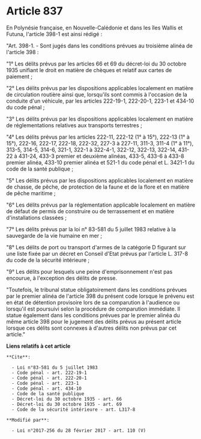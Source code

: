 # Article 837

En Polynésie française, en Nouvelle-Calédonie et dans les îles Wallis et Futuna, l'article 398-1 est ainsi rédigé :

"Art. 398-1. - Sont jugés dans les conditions prévues au troisième alinéa de l'article 398 :

"1° Les délits prévus par les articles 66 et 69 du décret-loi du 30 octobre 1935 unifiant le droit en matière de chèques et
relatif aux cartes de paiement ;

"2° Les délits prévus par les dispositions applicables localement en matière de circulation routière ainsi que, lorsqu'ils
sont commis à l'occasion de la conduite d'un véhicule, par les articles 222-19-1, 222-20-1, 223-1 et 434-10 du code pénal ;

"3° Les délits prévus par les dispositions applicables localement en matière de réglementations relatives aux transports
terrestres ;

"4° Les délits prévus par les articles 222-11, 222-12 (1° à 15°), 222-13 (1° à 15°), 222-16, 222-17, 222-18, 222-32, 227-3 à
227-11, 311-3, 311-4 (1° à 11°), 313-5, 314-5, 314-6, 321-1, 322-1 à 322-4-1, 322-12, 322-13, 322-14, 431-22 à 431-24, 433-3
premier et deuxième alinéas, 433-5, 433-6 à 433-8 premier alinéa, 433-10 premier alinéa et 521-1 du code pénal et L. 3421-1
du code de la santé publique ;

"5° Les délits prévus par les dispositions applicables localement en matière de chasse, de pêche, de protection de la faune
et de la flore et en matière de pêche maritime ;

"6° Les délits prévus par la réglementation applicable localement en matière de défaut de permis de construire ou de
terrassement et en matière d'installations classées ;

"7° Les délits prévus par la loi n° 83-581 du 5 juillet 1983 relative à la sauvegarde de la vie humaine en mer ;

"8° Les délits de port ou transport d'armes de la catégorie D figurant sur une liste fixée par un décret en Conseil d'Etat
prévus par l'article L. 317-8 du code de la sécurité intérieure ;

"9° Les délits pour lesquels une peine d'emprisonnement n'est pas encourue, à l'exception des délits de presse.

"Toutefois, le tribunal statue obligatoirement dans les conditions prévues par le premier alinéa de l'article 398 du présent
code lorsque le prévenu est en état de détention provisoire lors de sa comparution à l'audience ou lorsqu'il est poursuivi
selon la procédure de comparution immédiate. Il statue également dans les conditions prévues par le premier alinéa du même
article 398 pour le jugement des délits prévus au présent article lorsque ces délits sont connexes à d'autres délits non
prévus par cet article."

**Liens relatifs à cet article**

	**Cite**:

	  - Loi n°83-581 du 5 juillet 1983
	  - Code pénal - art. 222-19-1
	  - Code pénal - art. 222-20-1
	  - Code pénal - art. 223-1
	  - Code pénal - art. 434-10
	  - Code de la santé publique
	  - Décret-loi du 30 octobre 1935 - art. 66
	  - Décret-loi du 30 octobre 1935 - art. 69
	  - Code de la sécurité intérieure - art. L317-8

	**Modifié par**:

	  - Loi n°2017-256 du 28 février 2017 - art. 110 (V)
